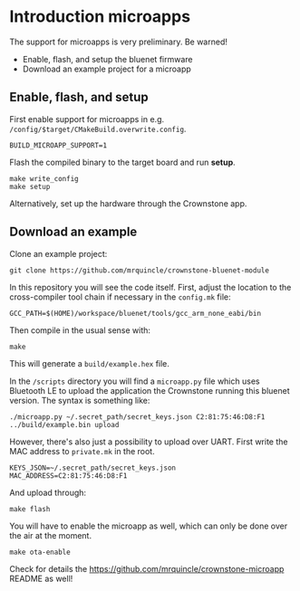 # Introduction microapps

The support for microapps is very preliminary. Be warned!

* Enable, flash, and setup the bluenet firmware
* Download an example project for a microapp

## Enable, flash, and setup

First enable support for microapps in e.g. `/config/$target/CMakeBuild.overwrite.config`.

```
BUILD_MICROAPP_SUPPORT=1
```

Flash the compiled binary to the target board and run **setup**. 

```
make write_config
make setup
```

Alternatively, set up the hardware through the Crownstone app. 

## Download an example

Clone an example project:

```
git clone https://github.com/mrquincle/crownstone-bluenet-module
```

In this repository you will see the code itself. First, adjust the location to the cross-compiler tool chain if necessary in the `config.mk` file:

```
GCC_PATH=$(HOME)/workspace/bluenet/tools/gcc_arm_none_eabi/bin
```

Then compile in the usual sense with:

```
make
```

This will generate a `build/example.hex` file. 

In the `/scripts` directory you will find a `microapp.py` file which uses Bluetooth LE to upload the application the Crownstone running this bluenet version.
The syntax is something like:

```
./microapp.py ~/.secret_path/secret_keys.json C2:81:75:46:D8:F1 ../build/example.bin upload
```

However, there's also just a possibility to upload over UART. First write the MAC address to `private.mk` in the root.

```
KEYS_JSON=~/.secret_path/secret_keys.json
MAC_ADDRESS=C2:81:75:46:D8:F1
```

And upload through:

```
make flash
```

You will have to enable the microapp as well, which can only be done over the air at the moment.

```
make ota-enable
```

Check for details the <https://github.com/mrquincle/crownstone-microapp> README as well!
